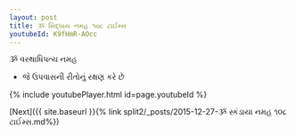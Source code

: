 ```yaml
---
layout: post
title: ૐ સિદ્ધાય નમહ ૧૦૮ ટાઈમ્સ
youtubeId: K9fHmR-AOcc
---
```

 
 
 ૐ વરથાધિપત્ય નમહ  
 
 -  જે ઉપવાસની રીતોનું રક્ષણ કરે છે 
 
  
 
  
 
 
 
 
 
 


{% include youtubePlayer.html id=page.youtubeId %}
 
[Next]({{ site.baseurl }}{% link  split2/_posts/2015-12-27-ૐ સ્કંડાયા નમહ ૧૦૮ ટાઈમ્સ.md%})
 
